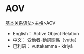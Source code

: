 # AOV 

[基本关系语法](readme.md)>[主格](nom.md)>AOV

- English： Active Object Relation
- 中文： 受動者-動詞關係（vutta）
- 巴利语： vuttakamma - kiriyā

